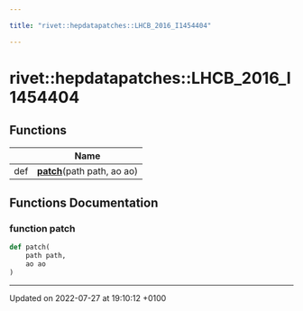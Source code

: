 ```yaml
---

title: "rivet::hepdatapatches::LHCB_2016_I1454404"

---
```


# rivet::hepdatapatches::LHCB_2016_I1454404



## Functions

|                | Name           |
| -------------- | -------------- |
| def | **[patch](http://example.org/namespaces/namespacerivet_1_1hepdatapatches_1_1lhcb__2016__i1454404/#function-patch)**(path path, ao ao) |


## Functions Documentation

### function patch

```python
def patch(
    path path,
    ao ao
)
```






-------------------------------

Updated on 2022-07-27 at 19:10:12 +0100